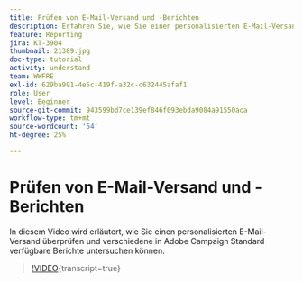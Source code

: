 ```yaml
---
title: Prüfen von E-Mail-Versand und -Berichten
description: Erfahren Sie, wie Sie einen personalisierten E-Mail-Versand überprüfen und verschiedene in Adobe Campaign Standard verfügbare Berichte untersuchen können.
feature: Reporting
jira: KT-3904
thumbnail: 21389.jpg
doc-type: tutorial
activity: understand
team: WWFRE
exl-id: 629ba991-4e5c-419f-a32c-c632445afaf1
role: User
level: Beginner
source-git-commit: 943599bd7ce139ef846f093ebda9084a91550aca
workflow-type: tm+mt
source-wordcount: '54'
ht-degree: 25%

---
```


# Prüfen von E-Mail-Versand und -Berichten

In diesem Video wird erläutert, wie Sie einen personalisierten E-Mail-Versand überprüfen und verschiedene in Adobe Campaign Standard verfügbare Berichte untersuchen können.

>[!VIDEO](https://video.tv.adobe.com/v/21389?learn=on){transcript=true}
